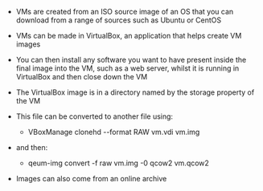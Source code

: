 - VMs are created from an ISO source image of an OS that you can download from a range of sources such as Ubuntu or CentOS
- VMs can be made in VirtualBox, an application that helps create VM images
- You can then install any software you want to have present inside the final image into the VM, such as a web server, whilst it is running in VirtualBox and then close down the VM
- The VirtualBox image is in a directory named by the storage property of the VM
- This file can be converted to another file using:
	- VBoxManage clonehd --format RAW vm.vdi vm.img
- and then:
	- qeum-img convert -f raw vm.img -0 qcow2 vm.qcow2

- Images can also come from an online archive
